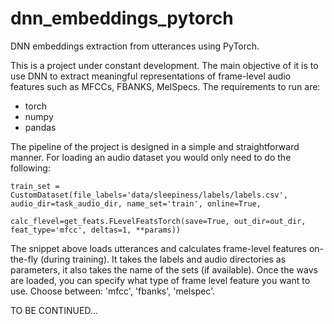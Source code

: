 # dnn_embeddings_pytorch
DNN embeddings extraction from utterances using PyTorch.

This is a project under constant development. The main objective of it is to use DNN to extract meaningful representations of frame-level audio features such as MFCCs, FBANKS, MelSpecs.
The requirements to run are:

- torch
- numpy
- pandas

The pipeline of the project is designed in a simple and straightforward manner. For loading an audio dataset you would only need to do the following:

```
train_set = CustomDataset(file_labels='data/sleepiness/labels/labels.csv', audio_dir=task_audio_dir, name_set='train', online=True,
                          calc_flevel=get_feats.FLevelFeatsTorch(save=True, out_dir=out_dir, feat_type='mfcc', deltas=1, **params))
```
The snippet above loads utterances and calculates frame-level features on-the-fly (during training). It takes the labels and audio directories as parameters, it also takes the name of the sets (if available). Once the wavs are loaded, you can specify what type of frame level feature you want to use. Choose between: 'mfcc', 'fbanks', 'melspec'.

TO BE CONTINUED...
